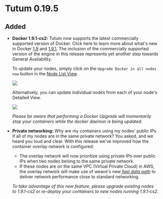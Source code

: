 # Tutum 0.19.5

## Added

- **Docker 1.9.1-cs2:** Tutum now supports the latest commercially supported version of Docker. Click here to learn more about what's new in Docker [1.9](https://github.com/docker/docker/blob/master/CHANGELOG.md#190-2015-11-03) and [1.9.1](https://github.com/docker/docker/blob/master/CHANGELOG.md#191-2015-11-21). The inclusion of the commercially supported version of the engine in this release represents yet another step towards General Availability. 

  To update your nodes, simply click on the `Upgrade Docker in all nodes now` button in the [Node List View](https://dashboard.tutum.co/node/cluster/list/).
  
  ![](http://s.tutum.co.s3.amazonaws.com/changelog/0.19.5/node-update-1.9.1.png)
  
  Alternatively, you can update individual nodes from each of your node's Detailed View. 
  
  ![](http://s.tutum.co.s3.amazonaws.com/changelog/0.19.5/node-update-2-1.9.1.png)
  
  *Please be aware that performing a Docker Upgrade will momentarily stop your containers while the docker daemon is being updated.* 

- **Private networking:** Why are my containers using my nodes' public IPs if all of my nodes are in the same private network? You asked, and we heard you loud and clear. With this release we've improved how the container overlay network is configured:
  - The overlay network will now prioritize using private IPs over public IPs when two nodes belong to the same private network. 
  - If these nodes are on the same VPC (Virtual Private Cloud) in AWS, the overlay network will make use of weave's new [_fast data path_](http://blog.weave.works/2015/11/13/weave-docker-networking-performance-fast-data-path/) to deliver network performance close to standard networking.
  
  *To take advantage of this new feature, please upgrade existing nodes to 1.9.1-cs2 or re-deploy your containers to new nodes running 1.9.1-cs2.*